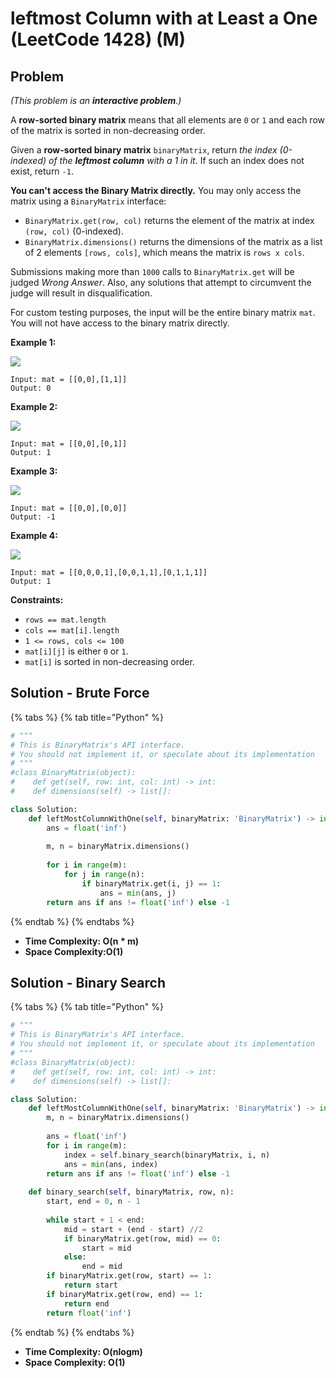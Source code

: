 # leftmost Column with at Least a One (LeetCode 1428) (M)

## Problem

_(This problem is an **interactive problem**.)_

A **row-sorted binary matrix** means that all elements are `0` or `1` and each row of the matrix is sorted in non-decreasing order.

Given a **row-sorted binary matrix** `binaryMatrix`, return _the index (0-indexed) of the **leftmost column** with a 1 in it_. If such an index does not exist, return `-1`.

**You can't access the Binary Matrix directly.** You may only access the matrix using a `BinaryMatrix` interface:

* `BinaryMatrix.get(row, col)` returns the element of the matrix at index `(row, col)` (0-indexed).
* `BinaryMatrix.dimensions()` returns the dimensions of the matrix as a list of 2 elements `[rows, cols]`, which means the matrix is `rows x cols`.

Submissions making more than `1000` calls to `BinaryMatrix.get` will be judged _Wrong Answer_. Also, any solutions that attempt to circumvent the judge will result in disqualification.

For custom testing purposes, the input will be the entire binary matrix `mat`. You will not have access to the binary matrix directly.

**Example 1:**

![](https://assets.leetcode.com/uploads/2019/10/25/untitled-diagram-5.jpg)

```
Input: mat = [[0,0],[1,1]]
Output: 0
```

**Example 2:**

![](https://assets.leetcode.com/uploads/2019/10/25/untitled-diagram-4.jpg)

```
Input: mat = [[0,0],[0,1]]
Output: 1
```

**Example 3:**

![](https://assets.leetcode.com/uploads/2019/10/25/untitled-diagram-3.jpg)

```
Input: mat = [[0,0],[0,0]]
Output: -1
```

**Example 4:**

![](https://assets.leetcode.com/uploads/2019/10/25/untitled-diagram-6.jpg)

```
Input: mat = [[0,0,0,1],[0,0,1,1],[0,1,1,1]]
Output: 1
```

**Constraints:**

* `rows == mat.length`
* `cols == mat[i].length`
* `1 <= rows, cols <= 100`
* `mat[i][j]` is either `0` or `1`.
* `mat[i]` is sorted in non-decreasing order.

## Solution - Brute Force

{% tabs %}
{% tab title="Python" %}
```python
# """
# This is BinaryMatrix's API interface.
# You should not implement it, or speculate about its implementation
# """
#class BinaryMatrix(object):
#    def get(self, row: int, col: int) -> int:
#    def dimensions(self) -> list[]:

class Solution:
    def leftMostColumnWithOne(self, binaryMatrix: 'BinaryMatrix') -> int:
        ans = float('inf')
        
        m, n = binaryMatrix.dimensions()
        
        for i in range(m):
            for j in range(n):
                if binaryMatrix.get(i, j) == 1:
                    ans = min(ans, j)
        return ans if ans != float('inf') else -1
```
{% endtab %}
{% endtabs %}

* **Time Complexity: O(n \* m)**
* **Space Complexity:O(1)**



## Solution - Binary Search

{% tabs %}
{% tab title="Python" %}
```python
# """
# This is BinaryMatrix's API interface.
# You should not implement it, or speculate about its implementation
# """
#class BinaryMatrix(object):
#    def get(self, row: int, col: int) -> int:
#    def dimensions(self) -> list[]:

class Solution:
    def leftMostColumnWithOne(self, binaryMatrix: 'BinaryMatrix') -> int:
        m, n = binaryMatrix.dimensions()
        
        ans = float('inf')
        for i in range(m):
            index = self.binary_search(binaryMatrix, i, n)
            ans = min(ans, index)
        return ans if ans != float('inf') else -1
    
    def binary_search(self, binaryMatrix, row, n):
        start, end = 0, n - 1
        
        while start + 1 < end:
            mid = start + (end - start) //2
            if binaryMatrix.get(row, mid) == 0:
                start = mid
            else:
                end = mid
        if binaryMatrix.get(row, start) == 1:
            return start
        if binaryMatrix.get(row, end) == 1:
            return end
        return float('inf')
```
{% endtab %}
{% endtabs %}

* **Time Complexity: O(nlogm)**
* **Space Complexity: O(1)**
